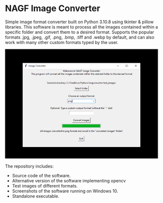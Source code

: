 # NAGF Image Converter

Simple image format converter built on Python 3.10.8 using tkinter & pillow libraries. This software is meant to process all the images contained within a specific folder and convert them to a desired format. Supports the popular formats .jpg, .jpeg, .gif, .png, .bmp, .tiff and .webp by default, and can also work with many other custom formats typed by the user.

![Main window sample](screenshots/001.png)

The repository includes:
* Source code of the software.
* Alternative version of the software implementing opencv
* Test images of different formats.
* Screenshots of the software running on Windows 10.
* Standalone executable.
